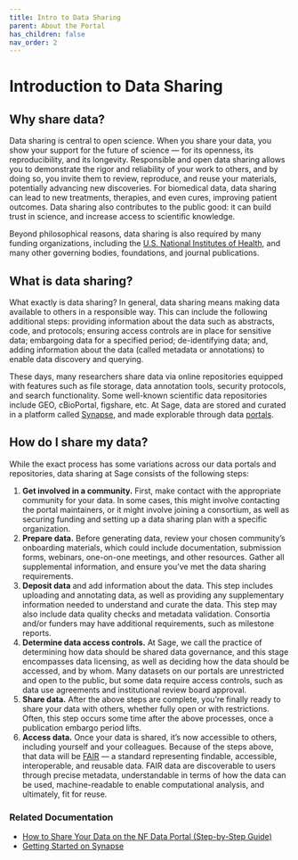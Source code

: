```yaml
---
title: Intro to Data Sharing
parent: About the Portal
has_children: false
nav_order: 2
---
```


# Introduction to Data Sharing

## Why share data?
Data sharing is central to open science. When you share your data, you show your support for the future of science — for its openness, its reproducibility, and its longevity. Responsible and open data sharing allows you to demonstrate the rigor and reliability of your work to others, and by doing so, you invite them to review, reproduce, and reuse your materials, potentially advancing new discoveries. For biomedical data, data sharing can lead to new treatments, therapies, and even cures, improving patient outcomes. Data sharing also contributes to the public good: it can build trust in science, and increase access to scientific knowledge. 

Beyond philosophical reasons, data sharing is also required by many funding organizations, including the [U.S. National Institutes of Health](https://grants.nih.gov/policy/sharing.htm), and many other governing bodies, foundations, and journal publications. 

## What is data sharing?
What exactly is data sharing? In general, data sharing means making data available to others in a responsible way. This can include the following additional steps: providing information about the data such as abstracts, code, and protocols; ensuring access controls are in place for sensitive data; embargoing data for a specified period; de-identifying data; and, adding information about the data (called metadata or annotations) to enable data discovery and querying. 

These days, many researchers share data via online repositories equipped with features such as file storage, data annotation tools, security protocols, and search functionality. Some well-known scientific data repositories include GEO, cBioPortal, figshare, etc. At Sage, data are stored and curated in a platform called [Synapse](https://www.synapse.org/), and made explorable through data [portals](https://sagebionetworks.org/portals/). 

## How do I share my data?
While the exact process has some variations across our data portals and repositories, data sharing at Sage consists of the following steps:
1. **Get involved in a community.** First, make contact with the appropriate community for your data. In some cases, this might involve contacting the portal maintainers, or it might involve joining a consortium, as well as securing funding and setting up a data sharing plan with a specific organization. 
2. **Prepare data.** Before generating data, review your chosen community’s onboarding materials, which could include documentation, submission forms, webinars, one-on-one meetings, and other resources. Gather all supplemental information, and ensure you’ve met the data sharing requirements. 
3. **Deposit data** and add information about the data. This step includes uploading and annotating data, as well as providing any supplementary information needed to understand and curate the data. This step may also include data quality checks and metadata validation. Consortia and/or funders may have additional requirements, such as milestone reports.
4. **Determine data access controls.** At Sage, we call the practice of determining how data should be shared data governance, and this stage encompasses data licensing, as well as deciding how the data should be accessed, and by whom. Many datasets on our portals are unrestricted and open to the public, but some data require access controls, such as data use agreements and institutional review board approval. 
5. **Share data.** After the above steps are complete, you’re finally ready to share your data with others, whether fully open or with restrictions. Often, this step occurs some time after the above processes, once a publication embargo period lifts.
6. **Access data.** Once your data is shared, it’s now accessible to others, including yourself and your colleagues. Because of the steps above, that data will be [FAIR](https://www.go-fair.org/fair-principles/) — a standard representing findable, accessible, interoperable, and reusable data. FAIR data are discoverable to users through precise metadata, understandable in terms of how the data can be used, machine-readable to enable computational analysis, and ultimately, fit for reuse. 

### Related Documentation
- [How to Share Your Data on the NF Data Portal (Step-by-Step Guide)](https://nf-osi.github.io/howto_share_data.html)
- [Getting Started on Synapse](https://docs.synapse.org/articles/getting_started.html)
